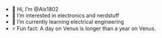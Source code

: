 - 👋 Hi, I’m @Alx1802
- 👀 I’m interested in electronics and nerdstuff
- 🌱 I’m currently learning electrical engineering
- ⚡ Fun fact: A day on Venus is longer than a year on Venus.

<!---
Alx1802/Alx1802 is a ✨ special ✨ repository because its `README.md` (this file) appears on your GitHub profile.
You can click the Preview link to take a look at your changes.
--->
